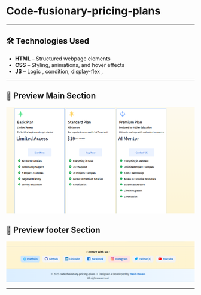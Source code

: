 # Code-fusionary-pricing-plans

---

## 🛠 Technologies Used  
- **HTML** – Structured webpage elements  
- **CSS** – Styling, animations, and hover effects  
- **JS** – Logic , condition,  display-flex , 

---

## 📸 Preview  Main Section
![Website Preview](./assets/Previews/preview-1.png)  

## 📸 Preview  footer Section
![Website Preview](./assets/Previews/preview-2.png)  

---